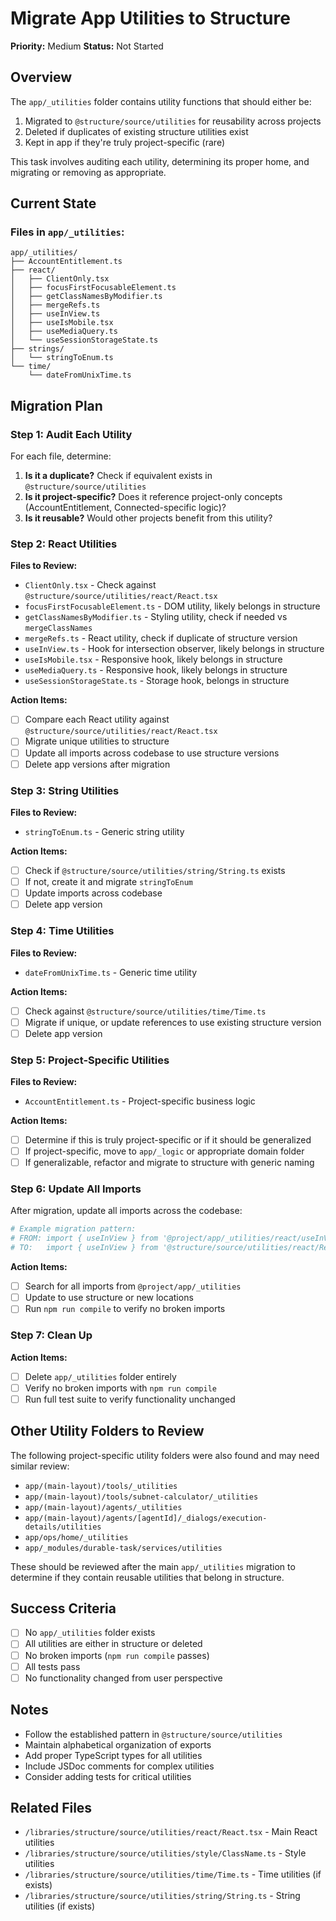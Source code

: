 # Migrate App Utilities to Structure

**Priority:** Medium
**Status:** Not Started

## Overview

The `app/_utilities` folder contains utility functions that should either be:

1. Migrated to `@structure/source/utilities` for reusability across projects
2. Deleted if duplicates of existing structure utilities exist
3. Kept in app if they're truly project-specific (rare)

This task involves auditing each utility, determining its proper home, and migrating or removing as appropriate.

## Current State

### Files in `app/_utilities`:

```
app/_utilities/
├── AccountEntitlement.ts
├── react/
│   ├── ClientOnly.tsx
│   ├── focusFirstFocusableElement.ts
│   ├── getClassNamesByModifier.ts
│   ├── mergeRefs.ts
│   ├── useInView.ts
│   ├── useIsMobile.tsx
│   ├── useMediaQuery.ts
│   └── useSessionStorageState.ts
├── strings/
│   └── stringToEnum.ts
└── time/
    └── dateFromUnixTime.ts
```

## Migration Plan

### Step 1: Audit Each Utility

For each file, determine:

1. **Is it a duplicate?** Check if equivalent exists in `@structure/source/utilities`
2. **Is it project-specific?** Does it reference project-only concepts (AccountEntitlement, Connected-specific logic)?
3. **Is it reusable?** Would other projects benefit from this utility?

### Step 2: React Utilities

**Files to Review:**

-   `ClientOnly.tsx` - Check against `@structure/source/utilities/react/React.tsx`
-   `focusFirstFocusableElement.ts` - DOM utility, likely belongs in structure
-   `getClassNamesByModifier.ts` - Styling utility, check if needed vs `mergeClassNames`
-   `mergeRefs.ts` - React utility, check if duplicate of structure version
-   `useInView.ts` - Hook for intersection observer, likely belongs in structure
-   `useIsMobile.tsx` - Responsive hook, likely belongs in structure
-   `useMediaQuery.ts` - Responsive hook, likely belongs in structure
-   `useSessionStorageState.ts` - Storage hook, belongs in structure

**Action Items:**

-   [ ] Compare each React utility against `@structure/source/utilities/react/React.tsx`
-   [ ] Migrate unique utilities to structure
-   [ ] Update all imports across codebase to use structure versions
-   [ ] Delete app versions after migration

### Step 3: String Utilities

**Files to Review:**

-   `stringToEnum.ts` - Generic string utility

**Action Items:**

-   [ ] Check if `@structure/source/utilities/string/String.ts` exists
-   [ ] If not, create it and migrate `stringToEnum`
-   [ ] Update imports across codebase
-   [ ] Delete app version

### Step 4: Time Utilities

**Files to Review:**

-   `dateFromUnixTime.ts` - Generic time utility

**Action Items:**

-   [ ] Check against `@structure/source/utilities/time/Time.ts`
-   [ ] Migrate if unique, or update references to use existing structure version
-   [ ] Delete app version

### Step 5: Project-Specific Utilities

**Files to Review:**

-   `AccountEntitlement.ts` - Project-specific business logic

**Action Items:**

-   [ ] Determine if this is truly project-specific or if it should be generalized
-   [ ] If project-specific, move to `app/_logic` or appropriate domain folder
-   [ ] If generalizable, refactor and migrate to structure with generic naming

### Step 6: Update All Imports

After migration, update all imports across the codebase:

```bash
# Example migration pattern:
# FROM: import { useInView } from '@project/app/_utilities/react/useInView';
# TO:   import { useInView } from '@structure/source/utilities/react/React';
```

**Action Items:**

-   [ ] Search for all imports from `@project/app/_utilities`
-   [ ] Update to use structure or new locations
-   [ ] Run `npm run compile` to verify no broken imports

### Step 7: Clean Up

**Action Items:**

-   [ ] Delete `app/_utilities` folder entirely
-   [ ] Verify no broken imports with `npm run compile`
-   [ ] Run full test suite to verify functionality unchanged

## Other Utility Folders to Review

The following project-specific utility folders were also found and may need similar review:

-   `app/(main-layout)/tools/_utilities`
-   `app/(main-layout)/tools/subnet-calculator/_utilities`
-   `app/(main-layout)/agents/_utilities`
-   `app/(main-layout)/agents/[agentId]/_dialogs/execution-details/utilities`
-   `app/ops/home/_utilities`
-   `app/_modules/durable-task/services/utilities`

These should be reviewed after the main `app/_utilities` migration to determine if they contain reusable utilities that belong in structure.

## Success Criteria

-   [ ] No `app/_utilities` folder exists
-   [ ] All utilities are either in structure or deleted
-   [ ] No broken imports (`npm run compile` passes)
-   [ ] All tests pass
-   [ ] No functionality changed from user perspective

## Notes

-   Follow the established pattern in `@structure/source/utilities`
-   Maintain alphabetical organization of exports
-   Add proper TypeScript types for all utilities
-   Include JSDoc comments for complex utilities
-   Consider adding tests for critical utilities

## Related Files

-   `/libraries/structure/source/utilities/react/React.tsx` - Main React utilities
-   `/libraries/structure/source/utilities/style/ClassName.ts` - Style utilities
-   `/libraries/structure/source/utilities/time/Time.ts` - Time utilities (if exists)
-   `/libraries/structure/source/utilities/string/String.ts` - String utilities (if exists)
